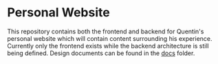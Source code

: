 # Personal Website

This repository contains both the frontend and backend for Quentin's personal website which will contain content surrounding his experience. Currently only the frontend exists while the backend architecture is still being defined. Design documents can be found in the [docs](./docs) folder.




